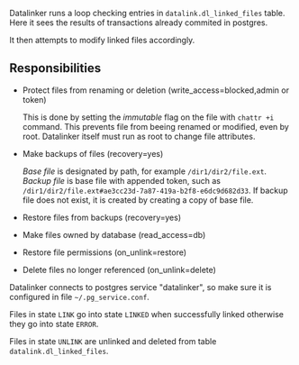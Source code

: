 Datalinker runs a loop checking entries in `datalink.dl_linked_files` table.
Here it sees the results of transactions already commited in postgres.

It then attempts to modify linked files accordingly.

Responsibilities
----------------
* Protect files from renaming or deletion (write_access=blocked,admin or token)
  
  This is done by setting the *immutable* flag on the file with `chattr +i` command.
  This prevents file from beeing renamed or modified, even by root.
  Datalinker itself must run as root to change file attributes.
  
* Make backups of files (recovery=yes)

  *Base file* is designated by path, for example `/dir1/dir2/file.ext`.
  *Backup file* is base file with appended token, such as `/dir1/dir2/file.ext#ae3cc23d-7a87-419a-b2f8-e6dc9d682d33`.
  If backup file does not exist, it is created by creating a copy of base file.

* Restore files from backups (recovery=yes)
* Make files owned by database (read_access=db)
* Restore file permissions (on_unlink=restore)
* Delete files no longer referenced (on_unlink=delete)

Datalinker connects to postgres service "datalinker", so make sure it is configured
in file `~/.pg_service.conf`.

Files in state `LINK` go into state `LINKED` when successfully linked otherwise they go into state `ERROR`.

Files in state `UNLINK` are unlinked and deleted from table `datalink.dl_linked_files`.

